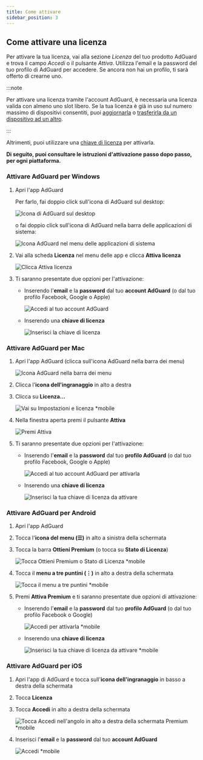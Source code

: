 ```yaml
---
title: Come attivare
sidebar_position: 3
---
```


## Come attivare una licenza

Per attivare la tua licenza, vai alla sezione *Licenza* del tuo prodotto AdGuard e trova il campo *Accedi* o il pulsante *Attiva*. Utilizza l'email e la password del tuo profilo di AdGuard per accedere. Se ancora non hai un profilo, ti sarà offerto di crearne uno.

:::note

Per attivare una licenza tramite l'account AdGuard, è necessaria una licenza valida con almeno uno slot libero. Se la tua licenza è già in uso sul numero massimo di dispositivi consentiti, puoi [aggiornarla](../payment-options#upgrade) o [trasferirla da un dispositivo ad un altro](../transfer).

:::

Altrimenti, puoi utilizzare una [chiave di licenza](../what-is#license-key) per attivarla.

**Di seguito, puoi consultare le istruzioni d'attivazione passo dopo passo, per ogni piattaforma.**

### Attivare AdGuard per Windows

1. Apri l'app AdGuard

    Per farlo, fai doppio click sull'icona di AdGuard sul desktop:

    ![Icona di AdGuard sul desktop](https://cdn.adtidy.org/public/Adguard/kb/newscreenshots/En/General/windowsEn.png)

    o fai doppio click sull'icona di AdGuard nella barra delle applicazioni di sistema:

    ![Icona AdGuard nel menu delle applicazioni di sistema](https://cdn.adtidy.org/public/Adguard/kb/newscreenshots/En/General/windows2En.png)

1. Vai alla scheda **Licenza** nel menu delle app e clicca **Attiva licenza**

    ![Clicca Attiva licenza](https://cdn.adtidy.org/public/Adguard/kb/newscreenshots/En/General/windowslicense1en.png)

1. Ti saranno presentate due opzioni per l'attivazione:

    - Inserendo l'**email** e la **password** dal tuo **account AdGuard** (o dal tuo profilo Facebook, Google o Apple)

        ![Accedi al tuo account AdGuard](https://cdn.adtidy.org/public/Adguard/kb/newscreenshots/En/General/windowslicense2en.png)

    - Inserendo una **chiave di licenza**

        ![Inserisci la chiave di licenza](https://cdn.adtidy.org/public/Adguard/kb/newscreenshots/En/General/windowslicense3en.png)

### Attivare AdGuard per Mac

1. Apri l'app AdGuard (clicca sull'icona AdGuard nella barra dei menu)

    ![Icona AdGuard nella barra dei menu](https://cdn.adtidy.org/public/Adguard/kb/newscreenshots/Ja/General/mac1.png)

1. Clicca l'**icona dell'ingranaggio** in alto a destra

1. Clicca su **Licenza...**

    ![Vai su Impostazioni e licenza *mobile](https://cdn.adtidy.org/public/Adguard/kb/newscreenshots/En/General/macEn.png)

1. Nella finestra aperta premi il pulsante **Attiva**

    ![Premi Attiva](https://cdn.adtidy.org/public/Adguard/kb/newscreenshots/En/General/maclicenseen1.png)

1. Ti saranno presentate due opzioni per l'attivazione:

    - Inserendo l'**email** e la **password** dal tuo **profilo AdGuard** (o dal tuo profilo Facebook, Google o Apple)

        ![Accedi al tuo account AdGuard per attivarla](https://cdn.adtidy.org/public/Adguard/kb/newscreenshots/En/General/maclicenseen2.png)

    - Inserendo una **chiave di licenza**

        ![Inserisci la tua chiave di licenza da attivare](https://cdn.adtidy.org/public/Adguard/kb/newscreenshots/En/General/maclicenseen3.png)

### Attivare AdGuard per Android

1. Apri l'app AdGuard

1. Tocca l'**icona del menu (☰)** in alto a sinistra della schermata

1. Tocca la barra **Ottieni Premium** (o tocca su **Stato di Licenza**)

    ![Tocca Ottieni Premium o Stato di Licenza *mobile](https://cdn.adtidy.org/public/Adguard/kb/newscreenshots/En/General/androidlicense1en.png)

1. Tocca il **menu a tre puntini (⋮)** in alto a destra della schermata

    ![Tocca il menu a tre puntini *mobile](https://cdn.adtidy.org/public/Adguard/kb/newscreenshots/En/General/android2En.png)

1. Premi **Attiva Premium** e ti saranno presentate due opzioni di attivazione:

    - Inserendo l'**email** e la **password** dal tuo **profilo AdGuard** (o dal tuo profilo Facebook o Google)

        ![Accedi per attivarla *mobile](https://cdn.adtidy.org/public/Adguard/kb/newscreenshots/En/General/androidlicense2en.png)

    - Inserendo una **chiave di licenza**

        ![Inserisci la tua chiave di licenza da attivare *mobile](https://cdn.adtidy.org/public/Adguard/kb/newscreenshots/En/General/androidlicense3en.png)

### Attivare AdGuard per iOS

1. Apri l'app di AdGuard e tocca sull'**icona dell'ingranaggio** in basso a destra della schermata

1. Tocca **Licenza**

1. Tocca **Accedi** in alto a destra della schermata

    ![Tocca Accedi nell'angolo in alto a destra della schermata Premium *mobile](https://cdn.adtidy.org/content/kb/ad_blocker/iOS/ioslicense1en.png)

1. Inserisci l'**email** e la **password** dal tuo **account AdGuard**

    ![Accedi *mobile](https://cdn.adtidy.org/content/kb/ad_blocker/iOS/ioslicense2en.png)
